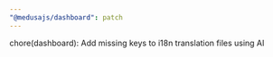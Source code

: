 ```yaml
---
"@medusajs/dashboard": patch
---
```


chore(dashboard): Add missing keys to i18n translation files using AI
